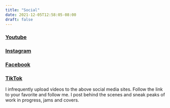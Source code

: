 ```yaml
---
title: "Social"
date: 2021-12-05T12:58:05-08:00
draft: false
---
```

### [Youtube](https://www.youtube.com/channel/UCFRu6VRcgELYWdV10ORnmFQ)
### [Instagram](https://www.instagram.com/hark.fun/)
### [Facebook](https://www.facebook.com/hark.fun)
### [TikTok](https://www.tiktok.com/@hark.fun?lang=en)

I infrequently upload videos to the above social media sites. Follow the link to your favorite and follow me. I post behind the scenes and sneak peaks of work in progress, jams and covers.